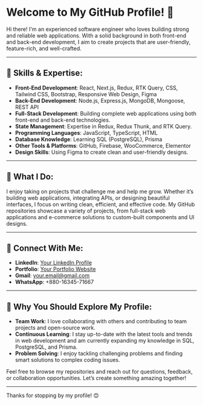 # Welcome to My GitHub Profile! 👋

Hi there! I'm an experienced software engineer who loves building strong and reliable web applications. With a solid background in both front-end and back-end development, I aim to create projects that are user-friendly, feature-rich, and well-crafted.

---

## 🚀 Skills & Expertise:
- **Front-End Development**: React, Next.js, Redux, RTK Query, CSS, Tailwind CSS, Bootstrap, Responsive Web Design, Figma
- **Back-End Development**: Node.js, Express.js, MongoDB, Mongoose, REST API
- **Full-Stack Development**: Building complete web applications using both front-end and back-end technologies.
- **State Management**: Expertise in Redux, Redux Thunk, and RTK Query.
- **Programming Languages**: JavaScript, TypeScript, HTML
- **Database Knowledge**: Learning SQL (PostgreSQL), Prisma
- **Other Tools & Platforms**: GitHub, Firebase, WooCommerce, Elementor
- **Design Skills**: Using Figma to create clean and user-friendly designs.

---

## 🌟 What I Do:
I enjoy taking on projects that challenge me and help me grow. Whether it’s building web applications, integrating APIs, or designing beautiful interfaces, I focus on writing clean, efficient, and effective code. My GitHub repositories showcase a variety of projects, from full-stack web applications and e-commerce solutions to custom-built components and UI designs.

---

## 🔗 Connect With Me:
- **LinkedIn**: [Your LinkedIn Profile](https://www.linkedin.com/in/aremon8685)
- **Portfolio**: [Your Portfolio Website](https://aremon.netlify.app/)
- **Gmail**: [your.email@gmail.com](mailto:aremon86851@gmail.com)
- **WhatsApp**: +880-16345-71667

---

## 🤝 Why You Should Explore My Profile:
- **Team Work**: I love collaborating with others and contributing to team projects and open-source work.
- **Continuous Learning**: I stay up-to-date with the latest tools and trends in web development and am currently expanding my knowledge in SQL, PostgreSQL, and Prisma.
- **Problem Solving**: I enjoy tackling challenging problems and finding smart solutions to complex coding issues.

Feel free to browse my repositories and reach out for questions, feedback, or collaboration opportunities. Let’s create something amazing together!

---

Thanks for stopping by my profile! 😊
